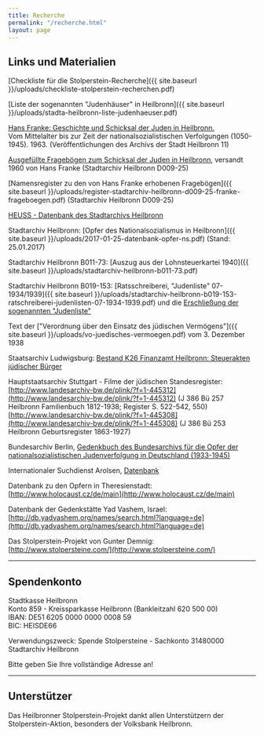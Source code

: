 ```yaml
---
title: Recherche
permalink: "/recherche.html"
layout: page
---
```


## Links und Materialien

[Checkliste für die Stolperstein-Recherche]({{ site.baseurl }}/uploads/checkliste-stolperstein-recherchen.pdf)

[Liste der sogenannten "Judenhäuser" in Heilbronn]({{ site.baseurl }}/uploads/stadta-heilbronn-liste-judenhaeuser.pdf)

[Hans Franke: Geschichte und Schicksal der Juden in Heilbronn.](https://stadtarchiv.heilbronn.de/fileadmin/daten/stadtarchiv/online-publikationen/03-vr-11-franke-juden-in-heilbronn.pdf)  
Vom Mittelalter bis zur Zeit der nationalsozialistischen Verfolgungen (1050-1945). 1963. 
(Veröffentlichungen des Archivs der Stadt Heilbronn 11)
 
[Ausgefüllte Fragebögen zum Schicksal der Juden in Heilbronn](http://projekt.stolpersteine-heilbronn.de/stadtarchiv-heilbronn-d009-25-franke-frageboegen.pdf), versandt 1960 von Hans Franke (Stadtarchiv Heilbronn D009-25)
 
[Namensregister zu den von Hans Franke erhobenen Fragebögen]({{ site.baseurl }}/uploads/register-stadtarchiv-heilbronn-d009-25-franke-frageboegen.pdf) (Stadtarchiv Heilbronn D009-25)

[HEUSS - Datenbank des Stadtarchivs Heilbronn](http://heuss.stadtarchiv-heilbronn.de/)

Stadtarchiv Heilbronn: [Opfer des Nationalsozialismus in Heilbronn]({{ site.baseurl }}/uploads/2017-01-25-datenbank-opfer-ns.pdf) (Stand: 25.01.2017)
 
Stadtarchiv Heilbronn B011-73: [Auszug aus der Lohnsteuerkartei 1940]({{ site.baseurl }}/uploads/stadtarchiv-heilbronn-b011-73.pdf)
 
Stadtarchiv Heilbronn B019-153: [Ratsschreiberei, "Judenliste" 07-1934/1939]({{ site.baseurl }}/uploads/stadtarchiv-heilbronn-b019-153-ratschreiberei-judenlisten-07-1934-1939.pdf) und die [Erschließung der sogenannten "Judenliste"](http://stolpersteine-heilbronn.de/B019-153-judenlisten-auswertung.pdf)

Text der ["Verordnung über den Einsatz des jüdischen Vermögens"]({{ site.baseurl }}/uploads/vo-juedisches-vermoegen.pdf) vom 3. Dezember 1938
  
Staatsarchiv Ludwigsburg: [Bestand K26 Finanzamt Heilbronn: Steuerakten jüdischer Bürger](https://www2.landesarchiv-bw.de/ofs21/olf/struktur.php?bestand=19302)
     
Hauptstaatsarchiv Stuttgart - Filme der jüdischen Standesregister:  
[http://www.landesarchiv-bw.de/plink/?f=1-445312](http://www.landesarchiv-bw.de/plink/?f=1-445312)  (J 386 Bü 257 Heilbronn Familienbuch 1812-1938; Register S. 522-542, 550)  
[http://www.landesarchiv-bw.de/plink/?f=1-445308](http://www.landesarchiv-bw.de/plink/?f=1-445308) (J 386 Bü 253 Heilbronn Geburtsregister 1863-1927)
  
Bundesarchiv Berlin, [Gedenkbuch des Bundesarchivs für die Opfer der nationalsozialistischen Judenverfolgung in Deutschland (1933-1945)](http://www.bundesarchiv.de/gedenkbuch/) 
 
Internationaler Suchdienst Arolsen, [Datenbank](https://digitalcollections.its-arolsen.org/)

Datenbank zu den Opfern in Theresienstadt: [http://www.holocaust.cz/de/main](http://www.holocaust.cz/de/main)   
 
Datenbank der Gedenkstätte Yad Vashem, Israel: [http://db.yadvashem.org/names/search.html?language=de](http://db.yadvashem.org/names/search.html?language=de)   
 
Das Stolperstein-Projekt von Gunter Demnig: [http://www.stolpersteine.com/](http://www.stolpersteine.com/)

---

## Spendenkonto

Stadtkasse Heilbronn  
Konto 859 - Kreissparkasse Heilbronn (Bankleitzahl 620 500 00)  
IBAN: DE51 6205 0000 0000 0008 59  
BIC: HEISDE66  

Verwendungszweck: Spende Stolpersteine - Sachkonto 31480000 Stadtarchiv Heilbronn  

Bitte geben Sie Ihre vollständige Adresse an!  

---

## Unterstützer

Das Heilbronner Stolperstein-Projekt dankt allen Unterstützern der Stolperstein-Aktion, besonders der Volksbank Heilbronn.


